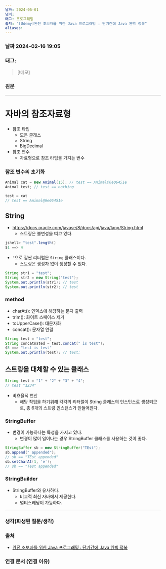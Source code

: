 ```yaml
---
날짜: 2024-05-01
넘버: 
태그: 프로그래밍
출처: "[Udemy]완전 초보자를 위한 Java 프로그래밍 : 단기간에 Java 완벽 정복"
aliases:
---
```

### 날짜  2024-02-16 19:05

### 태그:

>[!메모]
>

### 원문
---
# 자바의 참조자료형
- 참조 타입
	- 모든 클래스
	- String
	- BigDecimal
- 참조 변수
	- 자료형으로 참조 타입을 가지는 변수
### 참조 변수의 초기화
```java
Animal cat = new Animal(15); // test == Animal@6e06451e
Animal test; // test == nothing

test = cat
// test == Animal@6e06451e
```
## String
- https://docs.oracle.com/javase/8/docs/api/java/lang/String.html
	- 스트링은 불변성을 띠고 있다.
```java
jshell> "test".length()
$1 ==> 4
```
- `"`으로 감싼 리터럴은 `String` 클래스이다.
	- 스트링은 생성자 없이 생성할 수 있다.
```java
String str1 = "test";
String str2 = new String("test");
System.out.println(str1); // test
System.out.println(str2); // test
```
### method
- charAt(): 인덱스에 해당하는 문자 출력
- trim(): 화이트 스페이스 제거
- toUpperCase(): 대문자화
- concat(): 문자열 연결
```java
String test = "test";
String concatnated = test.concat(" is test");
$5 ==> "test is test"
System.out.println(test); // test;
```
## 스트링을 대체할 수 있는 클래스
```java
String test = "1" + "2" + "3" + "4";
// test "1234"
```
- 비효율적 연산
	- 해당 작업을 하기위해 각각의 리터럴이 String 클래스의 인스턴스로 생성되므로, 총 6개의 스트링 인스턴스가 만들어진다.
### StringBuffer
- 변경이 가능하다는 특성을 가지고 있다.
	- 변경이 많이 일어나는 경우 StringBuffer 클래스를 사용하는 것이 좋다.
```java
StringBuffer sb = new StringBuffer("TEst");
sb.append(" appended");
// sb == "TEst appended"
sb.setCharAt(1, 'e');
// sb == "Test appended"
```
### StringBuilder
- StringBuffer와 유사하다.
	- 비교적 최신 자바에서 제공한다.
	- 멀티스레딩이 가능하다.

---
### 생각(파생된 질문/생각)

### 출처
- [완전 초보자를 위한 Java 프로그래밍 : 단기간에 Java 완벽 정복](https://www.udemy.com/course/best-java-programming/?couponCode=ST6MT42324)

### 연결 문서 (연결 이유)

